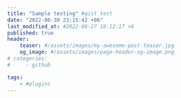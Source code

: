 ```yaml
---
title: "Sample testing" #gist test
date: "2022-06-30 23:15:42 +06"
last_modified_at: #2022-06-27 18:12:17 +6
published: true
header:
    teaser: #/assets/images/my-awesome-post-teaser.jpg
    og_image: #/assets/images/page-header-og-image.png
# categories:
#     - github

tags:
    - #plugins
---
```

